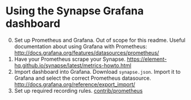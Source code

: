 # Using the Synapse Grafana dashboard

0. Set up Prometheus and Grafana. Out of scope for this readme. Useful documentation about using Grafana with Prometheus: http://docs.grafana.org/features/datasources/prometheus/
1. Have your Prometheus scrape your Synapse. https://element-hq.github.io/synapse/latest/metrics-howto.html
2. Import dashboard into Grafana. Download `synapse.json`. Import it to Grafana and select the correct Prometheus datasource. http://docs.grafana.org/reference/export_import/
3. Set up required recording rules. [contrib/prometheus](../prometheus)
